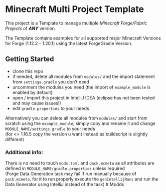 # Minecraft Multi Project Template

This project is a Template to manage multiple *Minecraft Forge/Fabric Projects* of ***ANY*** version

The Template contains examples for all supported major Minecraft Versions for Forge (1.12.2 - 1.20.1) using the latest ForgeGradle Version.

## Getting Started

- clone this repo
- if needed, delete all modules from `modules/` and the import statement from `settings.gradle` you don't need
- uncomment the modules you need (the import of `example_module` is enabled by default)
- open / import this project in IntelliJ IDEA (eclipse has not been tested and may cause issues!)
- edit `gradle.properties` to your needs

Alternatively you can delete all modules from `modules/` and start from scratch using the `example_module`, simply copy and rename it and change `MODULE_NAME/settings.gradle` to your needs  
(for <= 1.16.5 copy the version u want instead as buildscript is slightly different)

### Additional info:

There is no need to touch `mods.toml` and `pack.mcmeta` as all attributes are defined in `MODULE_NAME/gradle.properties` unless required  
(Forge Data Generation task may fail if run manually because of `pack.mcmeta`, for it to run properly execute the `genIntellijRuns` and run the Data Generator using IntelliJ instead of the task)
#   M o d d s  
 